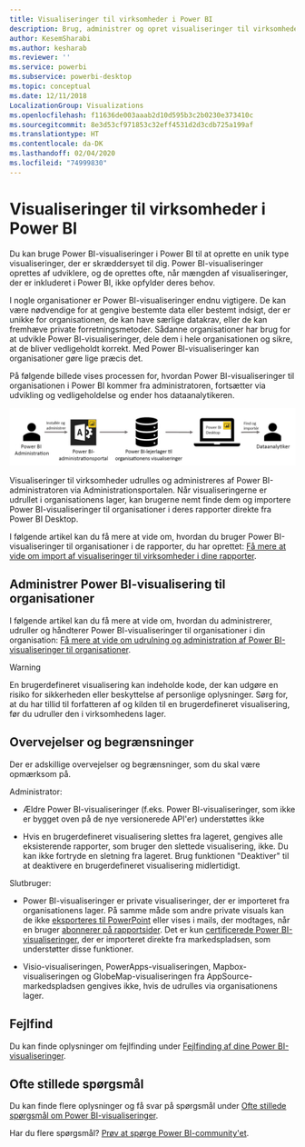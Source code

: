 ```yaml
---
title: Visualiseringer til virksomheder i Power BI
description: Brug, administrer og opret visualiseringer til virksomheder i Power BI
author: KesemSharabi
ms.author: kesharab
ms.reviewer: ''
ms.service: powerbi
ms.subservice: powerbi-desktop
ms.topic: conceptual
ms.date: 12/11/2018
LocalizationGroup: Visualizations
ms.openlocfilehash: f11636de003aaab2d10d595b3c2b0230e373410c
ms.sourcegitcommit: 8e3d53cf971853c32eff4531d2d3cdb725a199af
ms.translationtype: HT
ms.contentlocale: da-DK
ms.lasthandoff: 02/04/2020
ms.locfileid: "74999830"
---
```

# <a name="organizational-visuals-in-power-bi"></a>Visualiseringer til virksomheder i Power BI

Du kan bruge Power BI-visualiseringer i Power BI til at oprette en unik type visualiseringer, der er skræddersyet til dig. Power BI-visualiseringer oprettes af udviklere, og de oprettes ofte, når mængden af visualiseringer, der er inkluderet i Power BI, ikke opfylder deres behov.

I nogle organisationer er Power BI-visualiseringer endnu vigtigere. De kan være nødvendige for at gengive bestemte data eller bestemt indsigt, der er unikke for organisationen, de kan have særlige datakrav, eller de kan fremhæve private forretningsmetoder. Sådanne organisationer har brug for at udvikle Power BI-visualiseringer, dele dem i hele organisationen og sikre, at de bliver vedligeholdt korrekt. Med Power BI-visualiseringer kan organisationer gøre lige præcis det.

På følgende billede vises processen for, hvordan Power BI-visualiseringer til organisationen i Power BI kommer fra administratoren, fortsætter via udvikling og vedligeholdelse og ender hos dataanalytikeren.

![Custom visual pic](media/power-bi-custom-visuals-organizational/custom-visual-org-01.jpg)

Visualiseringer til virksomheder udrulles og administreres af Power BI-administratoren via Administrationsportalen. Når visualiseringerne er udrullet i organisationens lager, kan brugerne nemt finde dem og importere Power BI-visualiseringer til organisationer i deres rapporter direkte fra Power BI Desktop.

I følgende artikel kan du få mere at vide om, hvordan du bruger Power BI-visualiseringer til organisationer i de rapporter, du har oprettet: [Få mere at vide om import af visualiseringer til virksomheder i dine rapporter](power-bi-custom-visuals.md).

## <a name="administer-organizational-power-bi-visuals"></a>Administrer Power BI-visualisering til organisationer

I følgende artikel kan du få mere at vide om, hvordan du administrerer, udruller og håndterer Power BI-visualiseringer til organisationer i din organisation: [Få mere at vide om udrulning og administration af Power BI-visualiseringer til organisationer](https://go.microsoft.com/fwlink/?linkid=866790).

> [!WARNING]
> En brugerdefineret visualisering kan indeholde kode, der kan udgøre en risiko for sikkerheden eller beskyttelse af personlige oplysninger. Sørg for, at du har tillid til forfatteren af og kilden til en brugerdefineret visualisering, før du udruller den i virksomhedens lager.

## <a name="considerations-and-limitations"></a>Overvejelser og begrænsninger

Der er adskillige overvejelser og begrænsninger, som du skal være opmærksom på.

Administrator:

* Ældre Power BI-visualiseringer (f.eks. Power BI-visualiseringer, som ikke er bygget oven på de nye versionerede API'er) understøttes ikke

* Hvis en brugerdefineret visualisering slettes fra lageret, gengives alle eksisterende rapporter, som bruger den slettede visualisering, ikke. Du kan ikke fortryde en sletning fra lageret. Brug funktionen "Deaktiver" til at deaktivere en brugerdefineret visualisering midlertidigt.

Slutbruger:

* Power BI-visualiseringer er private visualiseringer, der er importeret fra organisationens lager. På samme måde som andre private visuals kan de ikke [eksporteres til PowerPoint](https://docs.microsoft.com/power-bi/consumer/end-user-powerpoint) eller vises i mails, der modtages, når en bruger [abonnerer på rapportsider](https://docs.microsoft.com/power-bi/consumer/end-user-subscribe). Det er kun [certificerede Power BI-visualiseringer](https://docs.microsoft.com/power-bi/power-bi-custom-visuals-certified), der er importeret direkte fra markedspladsen, som understøtter disse funktioner.

* Visio-visualiseringen, PowerApps-visualiseringen, Mapbox-visualiseringen og GlobeMap-visualiseringen fra AppSource-markedspladsen gengives ikke, hvis de udrulles via organisationens lager.

## <a name="troubleshoot"></a>Fejlfind

Du kan finde oplysninger om fejlfinding under [Fejlfinding af dine Power BI-visualiseringer](power-bi-custom-visuals-troubleshoot.md).

## <a name="faq"></a>Ofte stillede spørgsmål

Du kan finde flere oplysninger og få svar på spørgsmål under [Ofte stillede spørgsmål om Power BI-visualiseringer](power-bi-custom-visuals-faq.md#organizational-power-bi-visuals).

Har du flere spørgsmål? [Prøv at spørge Power BI-community'et](https://community.powerbi.com/).
